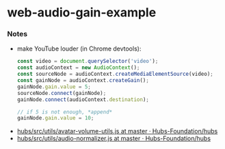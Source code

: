 web-audio-gain-example
======================
### Notes
- make YouTube louder (in Chrome devtools):
  ```js
  const video = document.querySelector('video');
  const audioContext = new AudioContext();
  const sourceNode = audioContext.createMediaElementSource(video);
  const gainNode = audioContext.createGain();
  gainNode.gain.value = 5;
  sourceNode.connect(gainNode);
  gainNode.connect(audioContext.destination);

  // if 5 is not enough, *append*
  gainNode.gain.value = 10;
  ```
- [hubs/src/utils/avatar-volume-utils.js at master · Hubs-Foundation/hubs](https://github.com/Hubs-Foundation/hubs/blob/master/src/utils/avatar-volume-utils.js)
- [hubs/src/utils/audio-normalizer.js at master · Hubs-Foundation/hubs](https://github.com/Hubs-Foundation/hubs/blob/master/src/utils/audio-normalizer.js)

